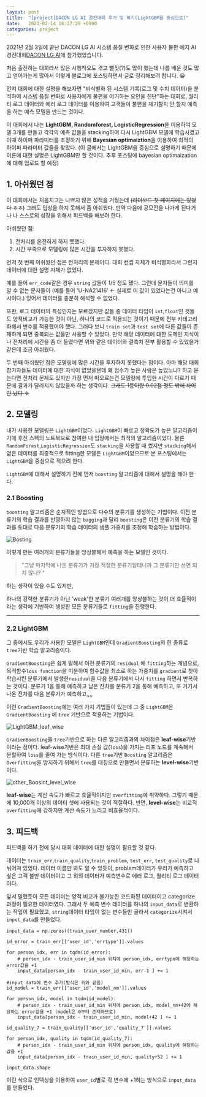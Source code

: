 ```yaml
---
layout: post
title:  "[project]DACON LG AI 경진대회 후기 및 복기(LightGBM을 중심으로)"
date:   2021-02-14 16:27:29 +0900
categories: project
---
```


2021년 2월 3일에 끝난 DACON LG AI 시스템 품질 변화로 인한 사용자 불편 예지 AI 경진대회[DACON LG AI](https://dacon.io/competitions/official/235687/overview/ )에 참가했었습니다.

처음 출전하는 대회라서 많은 시행착오도 겪고 뻘짓(?)도 많이 했는데 나름 배운 것도 많고 얻어가는게 많아서 이렇게 블로그에 포스팅하면서 글로 정리해보려 합니다. 😀



먼저 대회에 대한 설명을 해보자면 "비식별화 된 시스템 기록(로그 및 수치 데이터)을 분석하여 시스템 품질 변화로 사용자에게 불편을 야기하는 요인을 진단"하는 대회로, 퀄리티 로그 데이터와 에러 로그 데이터를 이용하여 고객들이 불편을 제기할지 안 할지 예측을 하는 예측 모델을 만드는 것이다.



이 대회에서 나는 **LightGBM, Randomforest, LogisticRegression**을 이용하여 모델 3개를 만들고 각각의 예측 값들을 stacking하여 다시 LightGBM 모델에 학습시켰고 이때 하이퍼 파라미터를 조정하기 위해 **Bayesian optimaiztion**을 이용하여 최적의 하이퍼 파라미터 값들을 찾았다. (이 글에서는 LightGBM을 중심으로 설명하기 때문에 이론에 대한 설명은 LightGBM만 할 것이다. 추후 포스팅에 bayesian optimaization에 대해 업로드 할 예정)



## 1. 아쉬웠던 점

이 대회에서는 처음치고는 나쁘지 않은 성적을 거뒀는데 ~~(리더보드 첫 페이지에는 있었다 ㅎㅎ)~~ 그래도 입상을 하지 못해서 좀 아쉬웠다. 만약 다음에 공모전을 나가게 된다거나 나 스스로의 성장을 위해서 피드백을 해보려 한다.

   

아쉬웠던 점:



1. 전처리를 온전하게 하지 못했다.
2. 시간 부족으로 모델링에 많은 시간을 투자하지 못했다. 

먼저 첫 번째 아쉬웠던 점은 전처리의 문제이다. 대회 컨셉 자체가 비식별화라서 그런지 데이터에 대한 설명 자체가 없었다. 



예를 들어 ```err_code```같은 경우 ```string``` 값들이 1/5 정도 됐다. 그런데 문자들이 의미를 알 수 없는 문자들이 (예를 들어 'U-NA21416' <- 실제로 이 값이 있었다는건 아니고 예시이다.) 있어서 데이터를 충분히 해석할 수 없었다. 



또한, 로그 데이터의 특성인지는 모르겠지만 값들 중 데이터 타입이 ```int```,```float```인 것들도 양적비교가 가능한 것이 아닌, 하나의 코드로 적용되는 것이기 때문에 전부 카테고리화해서 변수를 적용했어야 했다. 그러다 보니 ```train set```과 ```test set```에 다른 값들이 존재하게 되면 중복되는 값들만 사용할 수 있었다. 만약 해당 데이터에 대한 도메인 지식이나 전처리에 시간을 좀 더 들였다면 위와 같은 데이터와 결측치 전부 활용할 수 있었을거 같은데 조금 아쉬웠다.



두 번째 아쉬웠던 점은 모델링에 많은 시간을 투자하지 못했다는 점이다. 아마 해당 대회 참가자들도 데이터에 대한 지식이 없었을텐데 왜 점수가 높은 사람은 높았느냐? 하고 묻는다면 전처리 문제도 있지만 가장 먼저 떠오르는건 모델링에 투입한 시간이 다르기 때문에 결과가 달라지지 않았을까 하는 생각이다. ~~그래도 1등이랑 0.02점 정도 밖에 차이 안 났다 ㅎ~~ 



## 2. 모델링

내가 사용한 모델링은 ```LightGBM```이었다. ```LightGBM```이 빠르고 정확도가 높은 알고리즘이기에 후진 스펙의 노트북으로 참여한 내 입장에서는 최적의 알고리즘이었다. 물론 ```RandomForest```,```LogisticRegression```도 ```stacking```을 사용할 때 썼지만 ```stacking```해서 얻은 데이터를 최종적으로 fitting한 모델은 ```LightGBM```이었으므로 본 포스팅에서는 ```LightGBM```을 중심으로 적으려 한다.  

```LightGBM```에 대해서 설명하기 전에 먼저 ```boosting``` 알고리즘에 대해서 설명을 해야 한다. 

### 2.1 Boosting

```boosting``` 알고리즘은 순차적인 방법으로 다수의 분류기를 생성하는 기법이다. 이전 분류기의 학습 결과를 반영하지 않는 ```bagging```과 달리 ```boosting```은 이전 분류기의 학습 결과를 토대로 다음 분류기의 학습 데이터의 샘플 가중치를 조정해 학습하는 방법이다. 

![Bosting](https://user-images.githubusercontent.com/64791442/107853649-8d336600-6e5a-11eb-9a72-bff9e27a210c.png)

이렇게 만든 여러개의 분류기들을 앙상블해서 예측을 하는 모델인 것이다. 

>  "그냥 마지막에 나온 분류기가 가장 적절한 분류기일테니까 그 분류기만 쓰면 되지 않나? "

하는 생각이 있을 수도 있지만, 

하나의 강력한 분류기가 아닌 'weak'한 분류기 여러개를 앙상블하는 것이 더 효율적이라는 생각에 기반하여 생성한 모든 분류기들로 ```fitting```을 진행한다. 

***

### 2.2 LightGBM

그 중에서도 우리가 사용한 모델은 ```LightGBM```인데 ```GradientBoosting```의 한 종류로 ```tree```기반 학습 알고리즘이다.

```GradientBoosting```은 쉽게 말해서 이전 분류기의 ```residual``` 에 ```fitting```하는 개념으로, 목적함수```loss function```을 미분하여 함수값을 최소로 하는 가중치를 ```gradient```로 찾아 학습시킨 분류기에서 발생한```residual```을 다음 분류기에서 다시 ```fitting``` 하면서 반복하는 것이다. 분류기 1을 통해 예측하고 남은 잔차를 분류기 2을 통해 예측하고, 또 거기서 나온 잔차를 다음 분류기가 예측하고,,,,



이런 ```GradientBoosting```에는 여러 가지 기법들이 있는데 그 중 ```LightGBM```은 ```GradientBoosting``` 에 ```tree``` 기반으로 적용하는 기법이다. 

![LightGBM_leaf_wise](https://user-images.githubusercontent.com/64791442/107749601-35173980-6d5e-11eb-8201-d28c87d604f9.png)

```GradienBoosting```을 ```tree```기반으로 하는 다른 알고리즘과의 차이점은 **leaf-wise**기반이라는 점이다. leaf-wise기반은 최대 손실 값(```loss```)을 가지는 리프 노드를 계속해서 분할하여 ```loss```를 줄여 가는 방식이다. 다른 ```tree```기반 ```Boosting``` 알고리즘은 ```Overfitting```을 방지하기 위해서 ```tree```를 대칭으로 만들면서 분류하는 **level-wise**기반이다. 

![other_Boosint_level_wise](https://user-images.githubusercontent.com/64791442/107749747-67c13200-6d5e-11eb-9f15-e5053006d3a8.png)

**leaf-wise**는 계산 속도가 빠르고 효율적이지만 ```overfitting```에 취약하다. 그렇기 때문에 10,000개 이상의 데이터 셋에 사용되는 것이 적절하다. 반면, **level-wise**는 비교적 ```overfitting```에 강하지만 계산 속도가 느리고 비효율적이다. 



## 3. 피드백

피드백을 하기 전에 당시 대회 데이터에 대한 설명이 필요할 것 같다.

데이터는 ```train_err```,```train_quality```,```train_problem```, ```test_err```, ```test_quality```로 나뉘어져 있었다. 데이터 이름만 봐도 알 수 있듯이, problem데이터가 우리가 예측하고 싶은 고객 불만 데이터이고 그 외의 데이터가 예측변수로 에러 로그, 퀄리티 로그 데이터이다.

앞서 말했듯이 모든 데이터는 양적 비교가 불가능한 코드화된 데이터이고 categorize과정이 필요한 데이터였다. 그래서 두 예측 변수 데이터를 하나의 ```input_data```로 변환하는 작업이 필요했고, ```string```데이터 타입이 없는 변수들만 골라서 ```categorize```시켜서 ```input_data```를 만들었다.

```pyhon
input_data = np.zeros((train_user_number,431))

id_error = train_err[['user_id','errtype']].values

for person_idx, err in tqdm(id_error):
    # person_idx - train_user_id_min 위치에 person_idx, errtype에 해당하는 error값을 +1
    input_data[person_idx - train_user_id_min, err-1 ] += 1

#input data에 변수 추가(방식은 위와 같음)    
id_model = train_err[['user_id','model_nm']].values

for person_idx, model in tqdm(id_model):
    # person_idx - train_user_id_min 위치에 person_idx, model_nm+42에 해당하는 error값을 +1 (model은 0부터 존재하므로)
    input_data[person_idx - train_user_id_min, model+42 ] += 1
    
id_quality_7 = train_quality[['user_id','quality_7']].values

for person_idx, quality in tqdm(id_quality_7):
    # person_idx - train_user_id_min 위치에 person_idx, quality에 해당하는 값을 +1 
    input_data[person_idx - train_user_id_min, quality+52 ] += 1
    
input_data.shape
```

이런 식으로 인덱싱을 이용하여 ```user_id```별로 각 변수에 +1하는 방식으로 ```input_data```를 만들었다.

